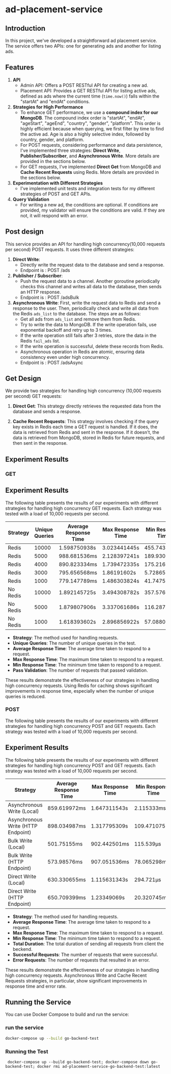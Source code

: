 # ad-placement-service


## Introduction
In this project, we've developed a straightforward ad placement service. The service offers two APIs: one for generating ads and another for listing ads.

## Features
1. **API**
   - Admin API: Offers a POST RESTful API for creating a new ad.
   - Placement API: Provides a GET RESTful API for listing active ads, defined as ads where the current time (`time.now()`) falls within the "startAt" and "endAt" conditions.
2. **Strategies for High Performance**
   - To enhance GET performance, we use a **compound index for our MongoDB**. The compound index order is "startAt", "endAt", "ageStart", "ageEnd", "country", "gender", "platform". This order is highly efficient because when querying, we first filter by time to find the active ad. Age is also a highly selective index, followed by country, gender, and platform.
   - For POST requests, considering performance and data persistence, I've implemented three strategies: **Direct Write**, **Publisher/Subscriber**, and **Asynchronous Write**. More details are provided in the sections below.
   - For GET requests, I've implemented **Direct Get** from MongoDB and **Cache Recent Requests** using Redis. More details are provided in the sections below.
3. **Experimentation with Different Strategies**
   - I've implemented unit tests and integration tests for my different strategies of POST and GET APIs.
4. **Query Validation**
   - For writing a new ad, the conditions are optional. If conditions are provided, my validator will ensure the conditions are valid. If they are not, it will respond with an error.



## Post design

This service provides an API for handling high concurrency(10,000 requests per second) POST requests. It uses three different strategies:

1. **Direct Write**: 
   - Directly write the request data to the database and send a response.
   - Endpoint is : POST /ads
3. **Publisher / Subscriber**: 
   - Push the request data to a channel. Another goroutine periodically checks this channel and writes all data to the database, then sends an HTTP response.
   - Endpoint is : POST /adsBulk
4. **Asynchronous Write**: First, write the request data to Redis and send a response to the user. Then, periodically check and write all data from the Redis `ads_list` to the database. The steps are as follows:
   - Get all ads from `ads_list` and remove them from Redis.
   - Try to write the data to MongoDB. If the write operation fails, use exponential backoff and retry up to 3 times.
   - If the write operation still fails after 3 retries, store the data in the Redis `fail_ads` list.
   - If the write operation is successful, delete these records from Redis.
   - Asynchronous operation in Redis are atomic, ensuring data consistency even under high concurrency.
   - Endpoint is : POST /adsAsync



## Get Design
We provide two strategies for handling high concurrency (10,000 requests per second) GET requests:

1. **Direct Get**: This strategy directly retrieves the requested data from the database and sends a response.

2. **Cache Recent Requests**: This strategy involves checking if the query key exists in Redis each time a GET request is handled. If it does, the data is retrieved from Redis and sent in the response. If it doesn't, the data is retrieved from MongoDB, stored in Redis for future requests, and then sent in the response.


## Experiment Results

### GET ###
## Experiment Results

The following table presents the results of our experiments with different strategies for handling high concurrency GET requests. Each strategy was tested with a load of 10,000 requests per second.

| Strategy | Unique Queries | Average Response Time | Max Response Time | Min Response Time | Pass Validation |
|----------|----------------|-----------------------|-------------------|-------------------|-----------------|
| Redis | 10000 | 1.598750938s | 3.023441445s | 455.743878ms | 4516 |
| Redis | 5000 | 988.681536ms | 2.128397241s | 189.930277ms | 4548 |
| Redis | 4000 | 890.823334ms | 1.739472335s | 175.216723ms | 4504 |
| Redis | 3000 | 795.656568ms | 1.86191602s | 5.72865ms | 2090 |
| Redis | 1000 | 779.147789ms | 1.486303824s | 41.747529ms | 1760 |
| No Redis | 10000 | 1.892145725s | 3.494308782s | 357.576197ms | 4516 |
| No Redis | 5000 | 1.879807906s | 3.337061686s | 116.287444ms | 4548 |
| No Redis | 1000 | 1.618393602s | 2.896856922s | 57.08801ms | 1760 |

- **Strategy**: The method used for handling requests.
- **Unique Queries**: The number of unique queries in the test.
- **Average Response Time**: The average time taken to respond to a request.
- **Max Response Time**: The maximum time taken to respond to a request.
- **Min Response Time**: The minimum time taken to respond to a request.
- **Pass Validation**: The number of requests that passed validation.

These results demonstrate the effectiveness of our strategies in handling high concurrency requests. Using Redis for caching shows significant improvements in response time, especially when the number of unique queries is reduced.


### POST ###
The following table presents the results of our experiments with different strategies for handling high concurrency POST and GET requests. Each strategy was tested with a load of 10,000 requests per second.

## Experiment Results

The following table presents the results of our experiments with different strategies for handling high concurrency POST and GET requests. Each strategy was tested with a load of 10,000 requests per second.

| Strategy | Average Response Time | Max Response Time | Min Response Time | Total Duration | 
|----------|-----------------------|-------------------|-------------------|----------------|
| Asynchronous Write (Local) | 859.619972ms | 1.647311543s | 2.115333ms | 58.621597ms   |
| Asynchronous Write (HTTP Endpoint) | 898.034987ms | 1.317795309s | 109.471075ms | 42.034235ms   |
| Bulk Write (Local) | 501.75155ms | 902.442501ms | 115.539µs | 47.504073ms   |
| Bulk Write (HTTP Endpoint) | 573.98576ms | 907.051536ms | 78.065298ms |  137.577368ms |
| Direct Write (Local) | 630.330655ms | 1.115631343s | 294.721µs |  29.584926ms |
| Direct Write (HTTP Endpoint) | 650.709399ms | 1.23349069s | 20.320745ms | 122.25947815ms  |



- **Strategy**: The method used for handling requests.
- **Average Response Time**: The average time taken to respond to a request.
- **Max Response Time**: The maximum time taken to respond to a request.
- **Min Response Time**: The minimum time taken to respond to a request.
- **Total Duration**: The total duration of sending all requests from client the beckend.
- **Successful Requests**: The number of requests that were successful.
- **Error Requests**: The number of requests that resulted in an error.

These results demonstrate the effectiveness of our strategies in handling high concurrency requests. Asynchronous Write and Cache Recent Requests strategies, in particular, show significant improvements in response time and error rate.



## Running the Service

You can use Docker Compose to build and run the service:
### run the service
```bash
docker-compose up --build go-backend-test
```
### Running the Test
```
 docker-compose up --build go-backend-test; docker-compose down go-backend-test; docker rmi ad-placement-service-go-backend-test:latest
 ```
